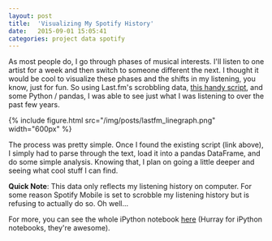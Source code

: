 ```yaml
---
layout: post
title:  'Visualizing My Spotify History'
date:   2015-09-01 15:05:41
categories: project data spotify
---
```


As most people do, I go through phases of musical interests. I'll listen to one artist for a week and then switch to someone different the next. I thought it would be cool to visualize these phases and the shifts in my listening, you know, just for fun. So using Last.fm's scrobbling data, [this handy script](https://gist.github.com/bitmorse/5201491), and some Python / pandas, I was able to see just what I was listening to over the past few years.

{% include figure.html src="/img/posts/lastfm_linegraph.png" width="600px" %}

The process was pretty simple. Once I found the existing script (link above), I simply had to parse through the text, load it into a pandas DataFrame, and do some simple analysis. Knowing that, I plan on going a little deeper and seeing what cool stuff I can find.

**Quick Note**: This data only reflects my listening history on computer. For some reason Spotify Mobile is set to scrobble my listening history but is refusing to actually do so. Oh well...

For more, you can see the whole iPython notebook [here](/notebooks/lastfm_scrobble.html) (Hurray for iPython notebooks, they're awesome).

